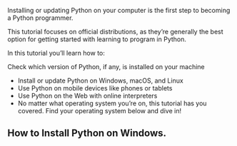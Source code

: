 

Installing or updating Python on your computer is the first step to becoming a Python programmer. 

This tutorial focuses on official distributions, as they’re generally the best option for getting started with learning to program in Python.

In this tutorial you’ll learn how to:

Check which version of Python, if any, is installed on your machine
- Install or update Python on Windows, macOS, and Linux
- Use Python on mobile devices like phones or tablets
- Use Python on the Web with online interpreters
- No matter what operating system you’re on, this tutorial has you covered. Find your operating system below and dive in!


## How to Install Python on Windows.

